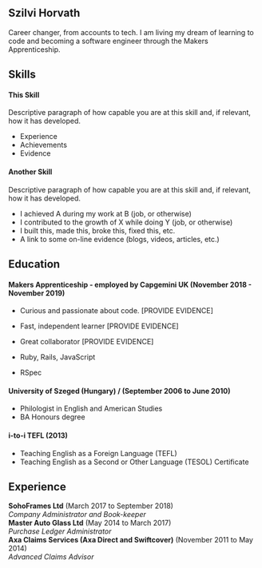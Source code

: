 ## Szilvi Horvath

Career changer, from accounts to tech. I am living my dream of learning to code and becoming a software engineer through the Makers Apprenticeship.

## Skills

#### This Skill

Descriptive paragraph of how capable you are at this skill and, if relevant, how it has developed.

- Experience
- Achievements
- Evidence

#### Another Skill

Descriptive paragraph of how capable you are at this skill and, if relevant, how it has developed.

- I achieved A during my work at B (job, or otherwise)
- I contributed to the growth of X while doing Y (job, or otherwise)
- I built this, made this, broke this, fixed this, etc.
- A link to some on-line evidence (blogs, videos, articles, etc.)

## Education

#### Makers Apprenticeship - employed by Capgemini UK (November 2018 - November 2019)

- Curious and passionate about code. [PROVIDE EVIDENCE]
- Fast, independent learner [PROVIDE EVIDENCE]
- Great collaborator [PROVIDE EVIDENCE]

- Ruby, Rails, JavaScript
- RSpec

#### University of Szeged (Hungary) / (September 2006 to June 2010)

- Philologist in English and American Studies
- BA Honours degree

#### i-to-i TEFL (2013)

- Teaching English as a Foreign Language (TEFL) 
- Teaching English as a Second or Other Language (TESOL) Certificate

## Experience

**SohoFrames Ltd** (March 2017 to September 2018)    
*Company Administrator and Book-keeper*  
**Master Auto Glass Ltd** (May 2014 to March 2017)   
*Purchase Ledger Administrator*  
**Axa Claims Services (Axa Direct and Swiftcover)** (November 2011 to May 2014)    
*Advanced Claims Advisor*
